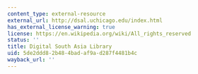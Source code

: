 ```yaml
---
content_type: external-resource
external_url: http://dsal.uchicago.edu/index.html
has_external_license_warning: true
license: https://en.wikipedia.org/wiki/All_rights_reserved
status: ''
title: Digital South Asia Library
uid: 5de2ddd8-2b48-4bad-af9a-d287f4481b4c
wayback_url: ''
---
```

